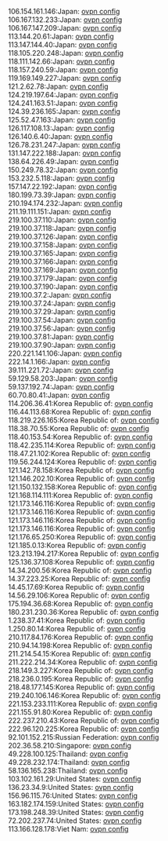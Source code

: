 106.154.161.146:Japan: [ovpn config](vpn/106_154_161_146.ovpn)  
106.167.132.233:Japan: [ovpn config](vpn/106_167_132_233.ovpn)  
106.167.147.209:Japan: [ovpn config](vpn/106_167_147_209.ovpn)  
113.144.20.61:Japan: [ovpn config](vpn/113_144_20_61.ovpn)  
113.147.144.40:Japan: [ovpn config](vpn/113_147_144_40.ovpn)  
118.105.220.248:Japan: [ovpn config](vpn/118_105_220_248.ovpn)  
118.111.142.66:Japan: [ovpn config](vpn/118_111_142_66.ovpn)  
118.157.240.59:Japan: [ovpn config](vpn/118_157_240_59.ovpn)  
119.169.149.227:Japan: [ovpn config](vpn/119_169_149_227.ovpn)  
121.2.62.78:Japan: [ovpn config](vpn/121_2_62_78.ovpn)  
124.219.197.64:Japan: [ovpn config](vpn/124_219_197_64.ovpn)  
124.241.163.51:Japan: [ovpn config](vpn/124_241_163_51.ovpn)  
124.39.236.165:Japan: [ovpn config](vpn/124_39_236_165.ovpn)  
125.52.47.163:Japan: [ovpn config](vpn/125_52_47_163.ovpn)  
126.117.108.13:Japan: [ovpn config](vpn/126_117_108_13.ovpn)  
126.140.6.40:Japan: [ovpn config](vpn/126_140_6_40.ovpn)  
126.78.231.247:Japan: [ovpn config](vpn/126_78_231_247.ovpn)  
131.147.222.188:Japan: [ovpn config](vpn/131_147_222_188.ovpn)  
138.64.226.49:Japan: [ovpn config](vpn/138_64_226_49.ovpn)  
150.249.78.32:Japan: [ovpn config](vpn/150_249_78_32.ovpn)  
153.232.5.118:Japan: [ovpn config](vpn/153_232_5_118.ovpn)  
157.147.22.192:Japan: [ovpn config](vpn/157_147_22_192.ovpn)  
180.199.73.39:Japan: [ovpn config](vpn/180_199_73_39.ovpn)  
210.194.174.232:Japan: [ovpn config](vpn/210_194_174_232.ovpn)  
211.19.111.151:Japan: [ovpn config](vpn/211_19_111_151.ovpn)  
219.100.37.110:Japan: [ovpn config](vpn/219_100_37_110.ovpn)  
219.100.37.118:Japan: [ovpn config](vpn/219_100_37_118.ovpn)  
219.100.37.126:Japan: [ovpn config](vpn/219_100_37_126.ovpn)  
219.100.37.158:Japan: [ovpn config](vpn/219_100_37_158.ovpn)  
219.100.37.165:Japan: [ovpn config](vpn/219_100_37_165.ovpn)  
219.100.37.166:Japan: [ovpn config](vpn/219_100_37_166.ovpn)  
219.100.37.169:Japan: [ovpn config](vpn/219_100_37_169.ovpn)  
219.100.37.179:Japan: [ovpn config](vpn/219_100_37_179.ovpn)  
219.100.37.190:Japan: [ovpn config](vpn/219_100_37_190.ovpn)  
219.100.37.2:Japan: [ovpn config](vpn/219_100_37_2.ovpn)  
219.100.37.24:Japan: [ovpn config](vpn/219_100_37_24.ovpn)  
219.100.37.29:Japan: [ovpn config](vpn/219_100_37_29.ovpn)  
219.100.37.54:Japan: [ovpn config](vpn/219_100_37_54.ovpn)  
219.100.37.56:Japan: [ovpn config](vpn/219_100_37_56.ovpn)  
219.100.37.81:Japan: [ovpn config](vpn/219_100_37_81.ovpn)  
219.100.37.90:Japan: [ovpn config](vpn/219_100_37_90.ovpn)  
220.221.141.106:Japan: [ovpn config](vpn/220_221_141_106.ovpn)  
222.14.1.166:Japan: [ovpn config](vpn/222_14_1_166.ovpn)  
39.111.221.72:Japan: [ovpn config](vpn/39_111_221_72.ovpn)  
59.129.58.203:Japan: [ovpn config](vpn/59_129_58_203.ovpn)  
59.137.192.74:Japan: [ovpn config](vpn/59_137_192_74.ovpn)  
60.70.80.41:Japan: [ovpn config](vpn/60_70_80_41.ovpn)  
114.206.36.41:Korea Republic of: [ovpn config](vpn/114_206_36_41.ovpn)  
116.44.113.68:Korea Republic of: [ovpn config](vpn/116_44_113_68.ovpn)  
118.219.226.165:Korea Republic of: [ovpn config](vpn/118_219_226_165.ovpn)  
118.38.70.55:Korea Republic of: [ovpn config](vpn/118_38_70_55.ovpn)  
118.40.153.54:Korea Republic of: [ovpn config](vpn/118_40_153_54.ovpn)  
118.42.235.114:Korea Republic of: [ovpn config](vpn/118_42_235_114.ovpn)  
118.47.21.102:Korea Republic of: [ovpn config](vpn/118_47_21_102.ovpn)  
119.56.244.124:Korea Republic of: [ovpn config](vpn/119_56_244_124.ovpn)  
121.142.78.158:Korea Republic of: [ovpn config](vpn/121_142_78_158.ovpn)  
121.146.202.10:Korea Republic of: [ovpn config](vpn/121_146_202_10.ovpn)  
121.150.132.158:Korea Republic of: [ovpn config](vpn/121_150_132_158.ovpn)  
121.168.114.111:Korea Republic of: [ovpn config](vpn/121_168_114_111.ovpn)  
121.173.146.116:Korea Republic of: [ovpn config](vpn/121_173_146_116.ovpn)  
121.173.146.116:Korea Republic of: [ovpn config](vpn/121_173_146_116.ovpn)  
121.173.146.116:Korea Republic of: [ovpn config](vpn/121_173_146_116.ovpn)  
121.173.146.116:Korea Republic of: [ovpn config](vpn/121_173_146_116.ovpn)  
121.176.65.250:Korea Republic of: [ovpn config](vpn/121_176_65_250.ovpn)  
121.185.0.13:Korea Republic of: [ovpn config](vpn/121_185_0_13.ovpn)  
123.213.194.217:Korea Republic of: [ovpn config](vpn/123_213_194_217.ovpn)  
125.136.37.108:Korea Republic of: [ovpn config](vpn/125_136_37_108.ovpn)  
14.34.200.56:Korea Republic of: [ovpn config](vpn/14_34_200_56.ovpn)  
14.37.223.25:Korea Republic of: [ovpn config](vpn/14_37_223_25.ovpn)  
14.45.17.69:Korea Republic of: [ovpn config](vpn/14_45_17_69.ovpn)  
14.56.29.106:Korea Republic of: [ovpn config](vpn/14_56_29_106.ovpn)  
175.194.36.68:Korea Republic of: [ovpn config](vpn/175_194_36_68.ovpn)  
180.231.230.36:Korea Republic of: [ovpn config](vpn/180_231_230_36.ovpn)  
1.238.37.41:Korea Republic of: [ovpn config](vpn/1_238_37_41.ovpn)  
1.250.80.14:Korea Republic of: [ovpn config](vpn/1_250_80_14.ovpn)  
210.117.84.176:Korea Republic of: [ovpn config](vpn/210_117_84_176.ovpn)  
210.94.14.198:Korea Republic of: [ovpn config](vpn/210_94_14_198.ovpn)  
211.214.54.15:Korea Republic of: [ovpn config](vpn/211_214_54_15.ovpn)  
211.222.214.34:Korea Republic of: [ovpn config](vpn/211_222_214_34.ovpn)  
218.149.3.227:Korea Republic of: [ovpn config](vpn/218_149_3_227.ovpn)  
218.236.0.195:Korea Republic of: [ovpn config](vpn/218_236_0_195.ovpn)  
218.48.177.145:Korea Republic of: [ovpn config](vpn/218_48_177_145.ovpn)  
219.240.106.146:Korea Republic of: [ovpn config](vpn/219_240_106_146.ovpn)  
221.153.233.111:Korea Republic of: [ovpn config](vpn/221_153_233_111.ovpn)  
221.155.91.80:Korea Republic of: [ovpn config](vpn/221_155_91_80.ovpn)  
222.237.210.43:Korea Republic of: [ovpn config](vpn/222_237_210_43.ovpn)  
222.96.120.225:Korea Republic of: [ovpn config](vpn/222_96_120_225.ovpn)  
92.101.152.215:Russian Federation: [ovpn config](vpn/92_101_152_215.ovpn)  
202.36.58.210:Singapore: [ovpn config](vpn/202_36_58_210.ovpn)  
49.228.100.125:Thailand: [ovpn config](vpn/49_228_100_125.ovpn)  
49.228.232.174:Thailand: [ovpn config](vpn/49_228_232_174.ovpn)  
58.136.165.238:Thailand: [ovpn config](vpn/58_136_165_238.ovpn)  
103.102.161.29:United States: [ovpn config](vpn/103_102_161_29.ovpn)  
136.23.34.9:United States: [ovpn config](vpn/136_23_34_9.ovpn)  
156.96.115.76:United States: [ovpn config](vpn/156_96_115_76.ovpn)  
163.182.174.159:United States: [ovpn config](vpn/163_182_174_159.ovpn)  
173.198.248.39:United States: [ovpn config](vpn/173_198_248_39.ovpn)  
72.202.237.74:United States: [ovpn config](vpn/72_202_237_74.ovpn)  
113.166.128.178:Viet Nam: [ovpn config](vpn/113_166_128_178.ovpn)  

